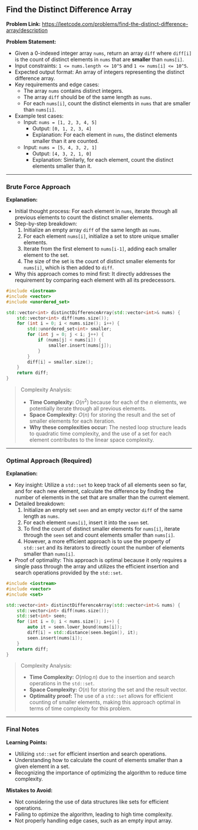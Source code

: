 ## Find the Distinct Difference Array
**Problem Link:** https://leetcode.com/problems/find-the-distinct-difference-array/description

**Problem Statement:**
- Given a 0-indexed integer array `nums`, return an array `diff` where `diff[i]` is the count of distinct elements in `nums` that are **smaller** than `nums[i]`.
- Input constraints: `1 <= nums.length <= 10^5` and `1 <= nums[i] <= 10^5`.
- Expected output format: An array of integers representing the distinct difference array.
- Key requirements and edge cases:
  - The array `nums` contains distinct integers.
  - The array `diff` should be of the same length as `nums`.
  - For each `nums[i]`, count the distinct elements in `nums` that are smaller than `nums[i]`.
- Example test cases:
  - Input: `nums = [1, 2, 3, 4, 5]`
    - Output: `[0, 1, 2, 3, 4]`
    - Explanation: For each element in `nums`, the distinct elements smaller than it are counted.
  - Input: `nums = [5, 4, 3, 2, 1]`
    - Output: `[4, 3, 2, 1, 0]`
    - Explanation: Similarly, for each element, count the distinct elements smaller than it.

---

### Brute Force Approach

**Explanation:**
- Initial thought process: For each element in `nums`, iterate through all previous elements to count the distinct smaller elements.
- Step-by-step breakdown:
  1. Initialize an empty array `diff` of the same length as `nums`.
  2. For each element `nums[i]`, initialize a set to store unique smaller elements.
  3. Iterate from the first element to `nums[i-1]`, adding each smaller element to the set.
  4. The size of the set is the count of distinct smaller elements for `nums[i]`, which is then added to `diff`.
- Why this approach comes to mind first: It directly addresses the requirement by comparing each element with all its predecessors.

```cpp
#include <iostream>
#include <vector>
#include <unordered_set>

std::vector<int> distinctDifferenceArray(std::vector<int>& nums) {
    std::vector<int> diff(nums.size());
    for (int i = 0; i < nums.size(); i++) {
        std::unordered_set<int> smaller;
        for (int j = 0; j < i; j++) {
            if (nums[j] < nums[i]) {
                smaller.insert(nums[j]);
            }
        }
        diff[i] = smaller.size();
    }
    return diff;
}
```

> Complexity Analysis:
> - **Time Complexity:** $O(n^2)$ because for each of the $n$ elements, we potentially iterate through all previous elements.
> - **Space Complexity:** $O(n)$ for storing the result and the set of smaller elements for each iteration.
> - **Why these complexities occur:** The nested loop structure leads to quadratic time complexity, and the use of a set for each element contributes to the linear space complexity.

---

### Optimal Approach (Required)

**Explanation:**
- Key insight: Utilize a `std::set` to keep track of all elements seen so far, and for each new element, calculate the difference by finding the number of elements in the set that are smaller than the current element.
- Detailed breakdown:
  1. Initialize an empty set `seen` and an empty vector `diff` of the same length as `nums`.
  2. For each element `nums[i]`, insert it into the `seen` set.
  3. To find the count of distinct smaller elements for `nums[i]`, iterate through the `seen` set and count elements smaller than `nums[i]`.
  4. However, a more efficient approach is to use the property of `std::set` and its iterators to directly count the number of elements smaller than `nums[i]`.
- Proof of optimality: This approach is optimal because it only requires a single pass through the array and utilizes the efficient insertion and search operations provided by the `std::set`.

```cpp
#include <iostream>
#include <vector>
#include <set>

std::vector<int> distinctDifferenceArray(std::vector<int>& nums) {
    std::vector<int> diff(nums.size());
    std::set<int> seen;
    for (int i = 0; i < nums.size(); i++) {
        auto it = seen.lower_bound(nums[i]);
        diff[i] = std::distance(seen.begin(), it);
        seen.insert(nums[i]);
    }
    return diff;
}
```

> Complexity Analysis:
> - **Time Complexity:** $O(n \log n)$ due to the insertion and search operations in the `std::set`.
> - **Space Complexity:** $O(n)$ for storing the set and the result vector.
> - **Optimality proof:** The use of a `std::set` allows for efficient counting of smaller elements, making this approach optimal in terms of time complexity for this problem.

---

### Final Notes

**Learning Points:**
- Utilizing `std::set` for efficient insertion and search operations.
- Understanding how to calculate the count of elements smaller than a given element in a set.
- Recognizing the importance of optimizing the algorithm to reduce time complexity.

**Mistakes to Avoid:**
- Not considering the use of data structures like sets for efficient operations.
- Failing to optimize the algorithm, leading to high time complexity.
- Not properly handling edge cases, such as an empty input array.